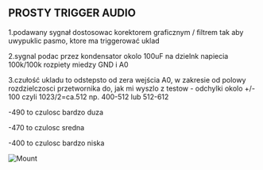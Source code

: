 ## PROSTY TRIGGER AUDIO

1.podawany sygnał dostosowac korektorem graficznym / filtrem tak aby uwypuklic 
pasmo, ktore ma triggerować uklad

2.sygnal podac przez kondensator okolo 100uF na dzielnk napiecia 100k/100k rozpiety miedzy GND i A0

3.czułość ukladu to odstepsto od zera wejścia A0, w zakresie od polowy 
rozdzielczosci przetwornika do, jak mi wyszlo z testow - odchylki okolo +/- 100 
czyli 1023/2=ca.512  np. 400-512 lub 512-612

-490 to czulosc bardzo duza

-470 to czulosc sredna

-400 to czulosc bardzo niska

![Mount](images/detektor.jpeg)

